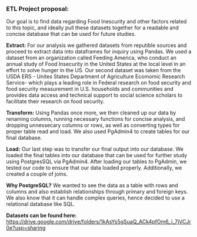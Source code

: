  ### ETL Project proposal:
Our goal is to find data regarding Food Inescurity and other factors related to this topic, and ideally pull these datasets together for a readable and concise database that can be used for future studies.

**Extract:** For our analysis we gathered datasets from reputible sources and proceed to extract data into dataframes for inquiry using Pandas. We used a dataset from an organization called Feeding America, who conduct an annual study of Food Insecurity in the United States at the local level in an effort to solve hunger in the US. Our second dataset was taken from the USDA ERS - Unites States Department of Agriculture Ecomomic Research Service- which plays a leading role in Federal research on food security and food security measurement in U.S. households and communities and provides data access and technical support to social science scholars to facilitate their research on food security.


**Transform:** Using Pandas once more, we then cleaned up our data by renaming columns, running necessary functions for concise analysis, and dropping unnessecary columns or rows, as well as converting types for proper table read and load. We also used PgAdmin4 to create tables for our final database. 

**Load:** Our last step was to transfer our final output into our database. We loaded the final tables into our database that can be used for further study using PostgresSQL via PgAdmin4. After loading our tables to PgAdmin, we tested our code to ensure that our data loaded properly. Additionally, we created a couple of joins.

**Why PostgreSQL?** We wanted to see the data as a table with rows and columns and also establish relationships through primary and foreign keys. We also know that it can handle complex queries, hence decided to use a relational database like SQL. 

**Datasets can be found here:** https://drive.google.com/drive/folders/1kAsYs5gSuaQ_ACk4pfOm6_j_7jVCJr0e?usp=sharing


 
